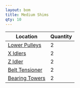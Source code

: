 ```yaml
---
layout: bom
title: Medium Shims
qty: 10
---
```


| Location                                                           | Quantity |
|--------------------------------------------------------------------|----------|
| [Lower Pulleys](/lemontron-rev-a/images/midplate---right---lower-pulley.jpg) | 2        |
| [X Idlers](/lemontron-rev-a/images/rail---x---install-bearings.jpg)          | 2        |
| [Z Idler](/lemontron-rev-a/images/chassis---attach-z-idler.jpg)              | 2        |
| [Belt Tensioner](/lemontron-rev-a/images/rail---tensioner---posts.jpg)       | 2        |
| [Bearing Towers](/lemontron-rev-a/images/rail---bearing-towers.jpg)          | 2        |